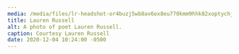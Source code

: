 ```yaml
---
media: /media/files/lr-headshot-or4buzj5wb8av6ox8eu770kmm9hhk82xoptychjftu.jpg
title: Lauren Russell
alt: A photo of poet Lauren Russell.
caption: Courtesy Lauren Russell
date: 2020-12-04 10:24:00 -0500
---
```

